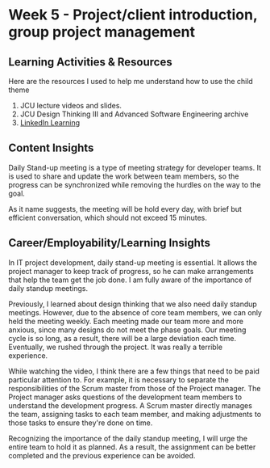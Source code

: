 # Week 5 - Project/client introduction, group project management

## Learning Activities & Resources

Here are the resources I used to help me understand how to use the child theme

1. JCU lecture videos and slides.
2. JCU Design Thinking III and Advanced Software Engineering archive
3. [LinkedIn Learning](https://www.linkedin.com/learning/agile-at-work-driving-productive-agile-meetings/having-daily-stand-up-meetings-2?u=2223545)

## Content Insights

Daily Stand-up meeting is a type of meeting strategy for developer teams.
It is used to share and update the work between team members,
so the progress can be synchronized
while removing the hurdles on the way to the goal.

As it name suggests, the meeting will be hold every day,
with brief but efficient conversation,
which should not exceed 15 minutes.

## Career/Employability/Learning Insights

In IT project development, daily stand-up meeting is essential. It allows the project manager to keep track of progress,
so he can make arrangements that help the team get the job done. I am fully aware of the importance of daily standup
meetings.

Previously, I learned about design thinking that we also need daily standup meetings.
However, due to the absence of core team members, we can only held the meeting weekly.
Each meeting made our team more and more anxious,
since many designs do not meet the phase goals.
Our meeting cycle is so long, as a result, there will be a large deviation each time.
Eventually, we rushed through the project. It was really a terrible experience.

While watching the video,
I think there are a few things that need to be paid particular attention to.
For example, it is necessary to separate the responsibilities of the Scrum master
from those of the Project manager.
The Project manager asks questions of the development team members
to understand the development progress.
A Scrum master directly manages the team, assigning tasks to each team member,
and making adjustments to those tasks to ensure they're done on time.

Recognizing the importance of the daily standup meeting,
I will urge the entire team to hold it as planned.
As a result, the assignment can be better completed
and the previous experience can be avoided.
